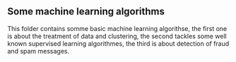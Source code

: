 <h2>Some machine learning algorithms</h2>
<p>This folder contains somme basic machine learning algorithse, the first one is about the treatment of data and clustering, the second tackles some well known
supervised learning algorithmes, the third is about detection of fraud and spam messages.</p>
